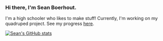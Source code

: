 ### Hi there, I'm Sean Boerhout.

I'm a high schooler who likes to make stuff! Currently, I'm working on my quadruped project. See my progress [here](https://seanboe.github.io/blog/tag/quadruped).


[![Sean's GitHub stats](https://github-readme-stats.vercel.app/api?username=seanboe)](https://github.com/seanboe/github-readme-stats)
